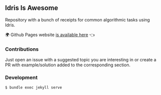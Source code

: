 ## Idris Is Awesome

Repository with a bunch of receipts for common algorithmic tasks using Idris.

:earth_africa: Github Pages website [is available here](https://bmwant.github.io/idris-is-awesome.github.io/) :point_left:


### Contributions

Just open an issue with a suggested topic you are interesting in or
create a PR with example/solution added to the corresponding section.

### Development

```bash
$ bundle exec jekyll serve
```
